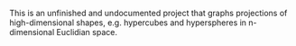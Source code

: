 This is an unfinished and undocumented project that graphs projections of high-dimensional shapes, e.g. hypercubes and hyperspheres in n-dimensional Euclidian space. 

